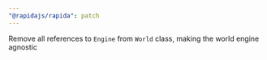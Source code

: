```yaml
---
"@rapidajs/rapida": patch
---
```


Remove all references to `Engine` from `World` class, making the world engine agnostic
